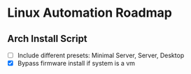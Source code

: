 # Linux Automation Roadmap

## Arch Install Script
- [ ] Include different presets: Minimal Server, Server, Desktop
- [X] Bypass firmware install if system is a vm